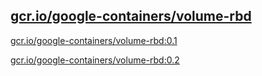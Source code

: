
[gcr.io/google-containers/volume-rbd](https://hub.docker.com/r/anjia0532/google-containers.volume-rbd/tags/)
-----


[gcr.io/google-containers/volume-rbd:0.1](https://hub.docker.com/r/anjia0532/google-containers.volume-rbd/tags/)


[gcr.io/google-containers/volume-rbd:0.2](https://hub.docker.com/r/anjia0532/google-containers.volume-rbd/tags/)


